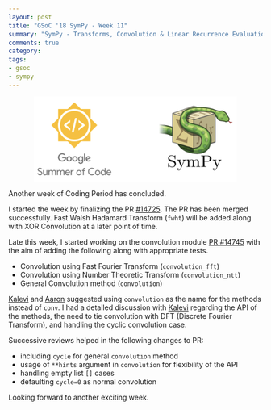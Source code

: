 ```yaml
---
layout: post
title: "GSoC '18 SymPy - Week 11"
summary: "SymPy - Transforms, Convolution & Linear Recurrence Evaluation"
comments: true
category:
tags:
- gsoc
- sympy
---
```


<img src="/files/gsoc-sympy.png" style="width:80%; height:80%; float:left; margin-left:50px;" />
<br clear="all" />

Another week of Coding Period has concluded.

I started the week by finalizing the PR [#14725](https://github.com/sympy/sympy/pull/14725). The PR has been merged successfully. Fast Walsh Hadamard Transform (`fwht`) will be added along with XOR Convolution at a later point of time.

Late this week, I started working on the convolution module [PR #14745](https://github.com/sympy/sympy/pull/14745) with the aim of adding the following along with appropriate tests.
- Convolution using Fast Fourier Transform (`convolution_fft`)
- Convolution using Number Theoretic Transform (`convolution_ntt`)
- General Convolution method (`convolution`)

[Kalevi](https://github.com/jksuom) and [Aaron](https://github.com/asmeurer) suggested using `convolution` as the name for the methods instead of `conv`.
I had a detailed discussion with [Kalevi](https://github.com/jksuom) regarding the API of the methods, the need to tie convolution with DFT (Discrete Fourier Transform), and handling the cyclic convolution case.

Successive reviews helped in the following changes to PR:
- including `cycle` for general `convolution` method
- usage of `**hints` argument in `convolution` for flexibility of the API
- handling empty list `[]` cases
- defaulting `cycle=0` as normal convolution

Looking forward to another exciting week.
